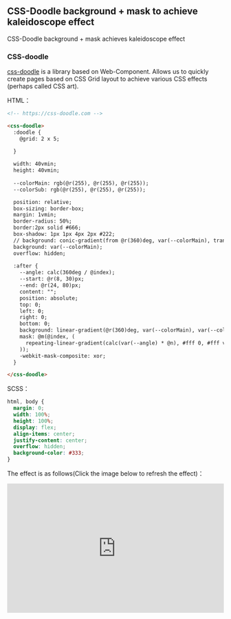 ## CSS-Doodle background + mask to achieve kaleidoscope effect

CSS-Doodle background + mask achieves kaleidoscope effect

### CSS-doodle

[css-doodle](https://github.com/css-doodle/css-doodle) is a library based on Web-Component. Allows us to quickly create pages based on CSS Grid layout to achieve various CSS effects (perhaps called CSS art).

HTML：

```HTML
<!-- https://css-doodle.com -->

<css-doodle>
  :doodle {
    @grid: 2 x 5;

  }
  
  width: 40vmin;
  height: 40vmin;
  
  --colorMain: rgb(@r(255), @r(255), @r(255));
  --colorSub: rgb(@r(255), @r(255), @r(255));

  position: relative;
  box-sizing: border-box;
  margin: 1vmin;
  border-radius: 50%;
  border:2px solid #666;
  box-shadow: 1px 1px 4px 2px #222;
  // background: conic-gradient(from @r(360)deg, var(--colorMain), transparent, var(--colorSub), transparent, var(--colorMain));
  background: var(--colorMain);
  overflow: hidden;
    
  :after {
    --angle: calc(360deg / @index);
    --start: @r(8, 30)px;
    --end: @r(24, 80)px;
    content: "";
    position: absolute;
    top: 0;
    left: 0;
    right: 0;
    bottom: 0;
    background: linear-gradient(@r(360)deg, var(--colorMain), var(--colorSub), var(--colorMain));
    mask: @m(@index, (
      repeating-linear-gradient(calc(var(--angle) * @n), #fff 0, #fff var(--start), transparent var(--start), transparent var(--end))
    ));
    -webkit-mask-composite: xor;
  }

</css-doodle>
```

SCSS：
```scss
html, body {
  margin: 0;
  width: 100%;
  height: 100%;
  display: flex;
  align-items: center;
  justify-content: center;
  overflow: hidden;
  background-color: #333;
}
```

The effect is as follows(Click the image below to refresh the effect)：

<iframe height="300" style="width: 100%;" scrolling="no" title="bg-mask-composite" src="https://codepen.io/dvha/embed/VwqBBMK?default-tab=html%2Cresult" frameborder="no" loading="lazy" allowtransparency="true" allowfullscreen="true">
  See the Pen <a href="https://codepen.io/dvha/pen/VwqBBMK">
  bg-mask-composite</a> by HaDV (<a href="https://codepen.io/dvha">@dvha</a>)
  on <a href="https://codepen.io">CodePen</a>.
</iframe>